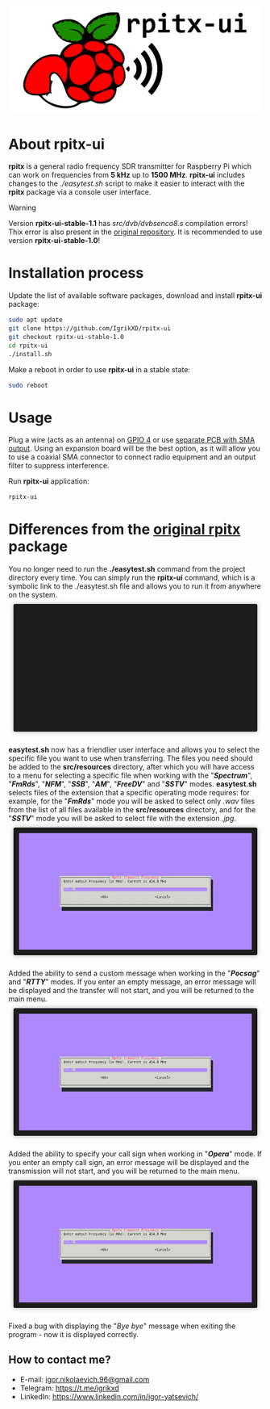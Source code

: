 ![rpitx-ui-logo](/doc/rpitx-ui-logo.png)
# About rpitx-ui
**rpitx** is a general radio frequency SDR transmitter for Raspberry Pi which can work on frequencies from **5 kHz** up to **1500 MHz**. **rpitx-ui** includes changes to the _./easytest.sh_ script to make it easier to interact with the **rpitx** package via a console user interface.

> [!WARNING]
>Version **rpitx-ui-stable-1.1** has _src/dvb/dvbsenco8.s_ compilation errors! Thix error is also present in the [original repository](https://github.com/F5OEO/rpitx). It is recommended to use version **rpitx-ui-stable-1.0**!

# Installation process
Update the list of available software packages, download and install **rpitx-ui** package:
```sh
sudo apt update
git clone https://github.com/IgrikXD/rpitx-ui
git checkout rpitx-ui-stable-1.0
cd rpitx-ui
./install.sh
```

Make a reboot in order to use **rpitx-ui** in a stable state:
```sh
sudo reboot
```

# Usage 
Plug a wire (acts as an antenna) on [GPIO 4](https://www.raspberrypi.com/documentation/computers/images/GPIO-Pinout-Diagram-2.png) or use [separate PCB with SMA output](https://github.com/IgrikXD/rpitx-coax-pcb). Using an expansion board will be the best option, as it will allow you to use a coaxial SMA connector to connect radio equipment and an output filter to suppress interference.

Run **rpitx-ui** application:
```sh
rpitx-ui
```

# Differences from the [original rpitx](https://github.com/F5OEO/rpitx) package
You no longer need to run the **./easytest.sh** command from the project directory every time. You can simply run the **rpitx-ui** command, which is a symbolic link to the ./easytest.sh file and allows you to run it from anywhere on the system.  
![rpitx-ui-running](./doc/rpitx-ui-running.gif)

**easytest.sh** now has a friendlier user interface and allows you to select the specific file you want to use when transferring. The files you need should be added to the **src/resources** directory, after which you will have access to a menu for selecting a specific file when working with the "_**Spectrum**_", "_**FmRds**_", "_**NFM**_", "_**SSB**_", "_**AM**_", "_**FreeDV**_" and "_**SSTV**_" modes. **easytest.sh** selects files of the extension that a specific operating mode requires: for example, for the "_**FmRds**_" mode you will be asked to select only _.wav_ files from the list of all files available in the **src/resources** directory, and for the "_**SSTV**_" mode you will be asked to select file with the extension _.jpg_.  
![rpitx-ui-file-choose-process](./doc/rpitx-ui-file-choose-process.gif)

Added the ability to send a custom message when working in the "_**Pocsag**_" and "_**RTTY**_" modes. If you enter an empty message, an error message will be displayed and the transfer will not start, and you will be returned to the main menu.  
![rpitx-ui-custom-messages](./doc/rpitx-ui-custom-messages.gif)

Added the ability to specify your call sign when working in "_**Opera**_" mode. If you enter an empty call sign, an error message will be displayed and the transmission will not start, and you will be returned to the main menu.  
![rpitx-ui-custom-call-sign](./doc/rpitx-ui-custom-call-sign.gif)

Fixed a bug with displaying the "_Bye bye_" message when exiting the program - now it is displayed correctly.

## How to contact me?
- E-mail: igor.nikolaevich.96@gmail.com
- Telegram: https://t.me/igrikxd
- LinkedIn: https://www.linkedin.com/in/igor-yatsevich/